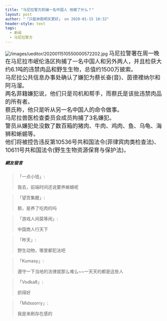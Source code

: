 ```yaml
---
title: "马尼拉警方抓捕一名中国人 他做了什么？"
layout: post
author: "「只能奔跑明天更好」 on 2020-01-15 10:32"
header-style: text
tags:
  - 新闻
  - 马尼拉警方
---
```


<img src="http://images.feileyuan.com/images/ueditor/2020011510550000572202.jpg" title="/images/ueditor/2020011510550000572202.jpg" alt="/images/ueditor/2020011510550000572202.jpg">
<span style="font-size: 18px;">马尼拉警署在周一晚在马尼拉市岷伦洛区拘捕了一名中国人和另外两人，并且检获大约6.1吨的违禁肉品和野生生物，总值约1500万披索。</span>
<br>
<span style="font-size: 18px;">马尼拉公共信息办事处确认了嫌犯为蔡长奋(音)、茵德裡纳尔和阿马溜。</span>
<br>
<span style="font-size: 18px;">两名菲籍嫌犯说，他们只是司机和帮手，而蔡氏是该批违禁肉品的所有者。</span>
<br>
<span style="font-size: 18px;">蔡氏称，他只是听从另一名中国人的命令做事。</span>
<br>
<span style="font-size: 18px;">马尼拉兽医检查委员会成员拘捕了3名嫌犯。</span>
<br>
<span style="font-size: 18px;">警员从嫌犯处没数了数百箱的猪肉、牛肉、鸡肉、鱼、乌龟、海狮和蜥蜴等。</span>
<br>
<span style="font-size: 18px;">他们将被控告违反第10536号共和国法令(菲律宾肉类检查法)、10611号共和国法令(野生生物资源保育与保护法)。</span>
<input type="hidden" value="菲乐园提供"><br>

##### 網友發言 
> 「一点小钱」:
> <p>我去，前端时间还说要养蜥蜴呢</p>

> 「望吾集醒」:
> <p>额，是养了吃肉的吗</p>

> 「游戏人间莫等闲」:
> <p>中国商人行天下</p>

> 「昨天」:
> <p>野生动物，哪里都犯法吧</p>

> 「Kumasy」:
> <p>遵守一下当地的法律就那么难么~~一天天的都是这些人</p>

> 「Vodka8」:
> <p>抓得好&nbsp;</p>

> 「Midssorry」:
> <p>我是来刷存在感的</p>



